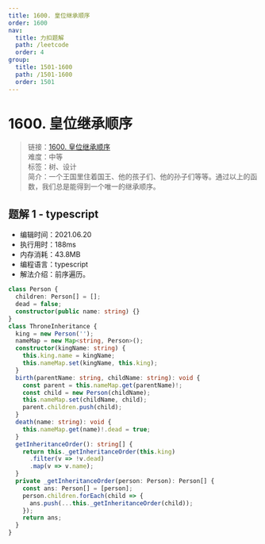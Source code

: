 ```yaml
---
title: 1600. 皇位继承顺序
order: 1600
nav:
  title: 力扣题解
  path: /leetcode
  order: 4
group:
  title: 1501-1600
  path: /1501-1600
  order: 1501
---
```


# 1600. 皇位继承顺序

> 链接：[1600. 皇位继承顺序](https://leetcode-cn.com/problems/throne-inheritance/)  
> 难度：中等  
> 标签：树、设计  
> 简介：一个王国里住着国王、他的孩子们、他的孙子们等等。通过以上的函数，我们总是能得到一个唯一的继承顺序。

## 题解 1 - typescript

- 编辑时间：2021.06.20
- 执行用时：188ms
- 内存消耗：43.8MB
- 编程语言：typescript
- 解法介绍：前序遍历。

```typescript
class Person {
  children: Person[] = [];
  dead = false;
  constructor(public name: string) {}
}
class ThroneInheritance {
  king = new Person('');
  nameMap = new Map<string, Person>();
  constructor(kingName: string) {
    this.king.name = kingName;
    this.nameMap.set(kingName, this.king);
  }
  birth(parentName: string, childName: string): void {
    const parent = this.nameMap.get(parentName)!;
    const child = new Person(childName);
    this.nameMap.set(childName, child);
    parent.children.push(child);
  }
  death(name: string): void {
    this.nameMap.get(name)!.dead = true;
  }
  getInheritanceOrder(): string[] {
    return this._getInheritanceOrder(this.king)
      .filter(v => !v.dead)
      .map(v => v.name);
  }
  private _getInheritanceOrder(person: Person): Person[] {
    const ans: Person[] = [person];
    person.children.forEach(child => {
      ans.push(...this._getInheritanceOrder(child));
    });
    return ans;
  }
}
```
